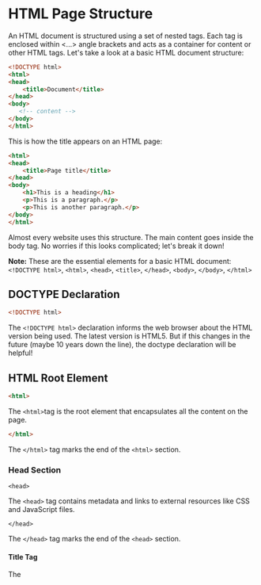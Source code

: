 # HTML Page Structure
An HTML document is structured using a set of nested tags. Each tag is enclosed within <...> angle brackets and acts as a container for content or other HTML tags. Let's take a look at a basic HTML document structure:
```html
<!DOCTYPE html>
<html>
<head>
    <title>Document</title>
</head>
<body>
   <!-- content -->
</body>
</html>
```

This is how the title appears on an HTML page:

``` html
<html>
<head>
    <title>Page title</title>
</head>
<body>
    <h1>This is a heading</h1>
    <p>This is a paragraph.</p>
    <p>This is another paragraph.</p>
</body>
</html>
```

Almost every website uses this structure. The main content goes inside the body tag. No worries if this looks complicated; let's break it down!

**Note:** These are the essential elements for a basic HTML document:  
`<!DOCTYPE html>`, `<html>`, `<head>`, `<title>`, `</head>`, `<body>`, `</body>`, `</html>`


## DOCTYPE Declaration
```html 
<!DOCTYPE html> 
```

The `<!DOCTYPE html>` declaration informs the web browser about the HTML version being used. The latest version is HTML5. But if this changes in the future (maybe 10 years down the line), the doctype declaration will be helpful!

## HTML Root Element
```html 
<html>
```

The `<html>`tag is the root element that encapsulates all the content on the page.

```html 
</html>
```

The `</html>` tag marks the end of the `<html>` section.

### Head Section
`<head>`

The `<head>` tag contains metadata and links to external resources like CSS and JavaScript files.

`</head>`

The `</head>` tag marks the end of the `<head>` section.

#### Title Tag
<title>Document</title>

The <title> tag sets the title of the web page, which is displayed in the browser's title bar or tab.

#### Body Tag
```html
 <body>
```

The `<body>` tag contains the visible content of the web page. This is where text, images, and other elements go.

```html </body>```

The `</body>` tag marks the end of the visible content of the web page.

Every HTML page should include at least these essential elements to define the basic layout. In upcoming tutorials, we'll dive deeper into the fascinating world of HTML.

## Summary
- The `<!DOCTYPE html>` tag specifies that the document is an HTML5 document.
- The `<html lang="en">` tag defines the document to be in English.
- The `<head>` section contains metadata and the title of the webpage, which appears in the browser's title bar.
- The `<body>` section contains the content that will be displayed on the webpage.
- The h1 and p are two types of tags. We will learn about more tags in the later section.

## Visualization of an HTML Document:
The following image provides a visual representation of the HTML structure:

![HTML Tag Structure Image](htmlstructure.png)



## How This Content Appears in a Web Browser:
Consider this HTML code:
```html
<!DOCTYPE html>
<html>
<head>
    <title>Document</title>
</head>
<body>
    <h1> This is a heading</h1>
    <p>This is a paragraph</p>
</body>
</html>
```
Below is an image showing how this HTML document will be rendered in a web browser:


![HTML Headings](heading.jpg)

In the browser, the title bar will display the content from the `<head>` section, specifically the `<title>` tag. The main area of the browser window (usually a white background) will display the content inside the `<body>` tag.

In the upcoming sections, we will learn about HTML tags and elements.